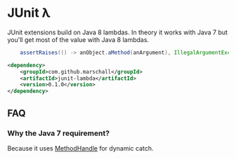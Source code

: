 JUnit λ
=======
JUnit extensions build on Java 8 lambdas. In theory it works with Java 7 but you'll get most of the value with Java 8 lambdas.

```java
    assertRaises(() -> anObject.aMethod(anArgument), IllegalArgumentException.class);
```

```xml
<dependency>
    <groupId>com.github.marschall</groupId>
    <artifactId>junit-lambda</artifactId>
    <version>0.1.0</version>
</dependency>
```

FAQ
---
### Why the Java 7 requirement?
Because it uses [MethodHandle](http://docs.oracle.com/javase/7/docs/api/java/lang/invoke/MethodHandle.html) for dynamic catch.
